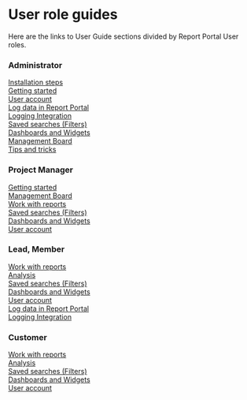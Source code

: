 # User role guides
Here are the links to User Guide sections divided by Report Portal User roles.

### Administrator
[Installation steps](#documentation/Installation-steps-)  
[Getting started](#documentation/Getting-started)  
[User account](#documentation/User-account)  
[Log data in Report Portal](#documentation/Log-data-in)  
[Logging Integration](#documentation/Logging-Integration)  
[Saved searches (Filters)][1]  
[Dashboards and Widgets](#documentation/Dashboards-and-Widgets)  
[Management Board](#documentation/Management-Board)  
[Tips and tricks](#documentation/Tips-and-tricks)  

### Project Manager
[Getting started](#documentation/Getting-started)  
[Management Board](#documentation/Management-Board)  
[Work with reports](#documentation/Work-with-reports)  
[Saved searches (Filters)][1]  
[Dashboards and Widgets](#documentation/Dashboards-and-Widgets)  
[User account](#documentation/User-account)  

### Lead, Member
[Work with reports](#documentation/Work-with-reports)  
[Analysis](#documentation/Analysis)  
[Saved searches (Filters)][1]  
[Dashboards and Widgets](#documentation/Dashboards-and-Widgets)  
[User account](#documentation/User-account)  
[Log data in Report Portal](#documentation/Log-data-in)  
[Logging Integration](#documentation/Logging-Integration)  

### Customer
[Work with reports](#documentation/Work-with-reports)  
[Analysis](#documentation/Analysis)  
[Saved searches (Filters)][1]  
[Dashboards and Widgets](#documentation/Dashboards-and-Widgets)  
[User account](#documentation/User-account)  

[1]: http://reportportal.io/#documentation/Saved-searches-(Filters)
